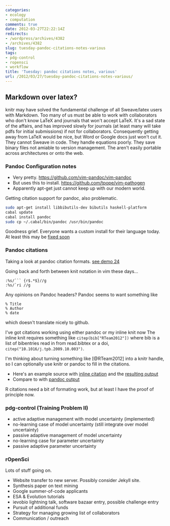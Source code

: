 ```yaml
---
categories:
- ecology
- computation
comments: true
date: 2012-03-27T22:22:14Z
redirects:
- /wordpress/archives/4382
- /archives/4382
slug: tuesday-pandoc-citations-notes-various
tags:
- pdg-control
- ropensci
- workflow
title: 'Tuesday: pandoc citations notes, various'
url: /2012/03/27/tuesday-pandoc-citations-notes-various/
---
```


## Markdown over latex?



knitr may have solved the fundamental challenge of all Sweave/latex users with Markdown. Too many of us must be able to work with collaborators who don't know LaTeX and journals that won't accept LaTeX.  It's a sad state of the affairs, and has improved slowly for journals (at least many will take pdfs for initial submissions) if not for collaborators.  Consequently getting away from LaTeX would be nice, but Word or Google docs just won't cut it.  They cannot Sweave in code.  They handle equations poorly.  They save binary files not amiable to version management. The aren't easily portable across architectures or onto the web.



### Pandoc Configuration notes

* Very pretty.  https://github.com/vim-pandoc/vim-pandoc
* But uses this to install.  https://github.com/tpope/vim-pathogen
* Apparently apt-get just cannot keep up with our modern world.



Getting citation support for pandoc, also problematic.  


```bash
sudo apt-get install libbibutils-dev bibutils haskell-platform
cabal update
cabal install pandoc
sudo cp ~/.cabal/bin/pandoc /usr/bin/pandoc
```

Goodness grief.  Everyone wants a custom install for their language today.  At least this may be [fixed soon](https://bugs.launchpad.net/ubuntu/+source/haskell-citeproc-hs/+bug/881355)



### Pandoc citations


Taking a look at pandoc citation formats. [see demo 24](http://johnmacfarlane.net/pandoc/demos.html)

Going back and forth between knit notation in vim these days...

    
    :%s/``` {r$.*$}//g
    :%s/`ri //g
    



Any opinions on Pandoc headers?  Pandoc seems to want something like

    % Title
    % Author
    % date

which doesn't translate nicely to github.

I've got citations working using either pandoc or my inline knit now The inline knit requires something like `citep(bib["RTeam2012"])` where bib is a list of bibentries read in from read.bibtex or a doi, `citep("10.1016/j.tpb.2009.10.003")`.

I'm thinking about turning something like [@RTeam2012] into a knitr handle, so I can optionally use knitr or pandoc to fill in the citations.

* Here's an example source with [inline citation](https://github.com/ropensci/rfishbase/blob/3ce7c7a7aa3113624a18ccd74c080a0c014537e8/inst/doc/rfishbase/source/rfishbase.md) and the [resulting output](https://github.com/ropensci/rfishbase/blob/3ce7c7a7aa3113624a18ccd74c080a0c014537e8/inst/doc/rfishbase/rfishbase.md)
* Compare to with [pandoc output](https://github.com/ropensci/rfishbase/blob/3ce7c7a7aa3113624a18ccd74c080a0c014537e8/inst/doc/rfishbase/rfishbase_pandoc.md)

R citations need a bit of formating work, but at least I have the proof of principle now.



### pdg-control (Training Problem II)

  * active adaptive management with model uncertainty (implemented)
  * no-learning case of model uncertainty (still integrate over model uncertainty)
  * passive adaptive management of model uncertainty
  * no-learning case for parameter uncertainty
  * passive adaptive parameter uncertainty

### rOpenSci

Lots of stuff going on.

  * Website transfer to new server.  Possibly consider Jekyll site.
  * Synthesis paper on text mining
  * Google summer-of-code applicants
  * ESA & Evolution tutorials
  * ievobio lightning talk, software bazaar entry, possible challenge entry
  * Pursuit of additional funds
  * Strategy for managing growing list of collaborators
  * Communication / outreach




